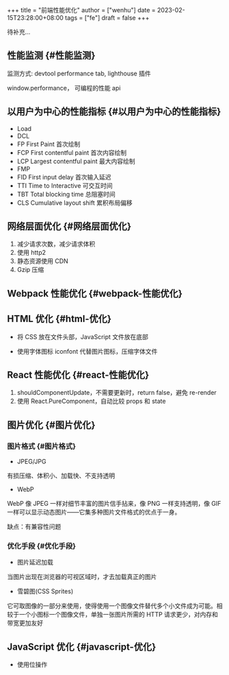 +++
title = "前端性能优化"
author = ["wenhu"]
date = 2023-02-15T23:28:00+08:00
tags = ["fe"]
draft = false
+++

待补充...


## 性能监测 {#性能监测}

监测方式: devtool performance tab, lighthouse 插件

window.performance， 可编程的性能 api


## 以用户为中心的性能指标 {#以用户为中心的性能指标}

-   Load
-   DCL
-   FP
    First Paint 首次绘制
-   FCP
    First contentful paint 首次内容绘制
-   LCP
    Largest contentful paint 最大内容绘制
-   FMP
-   FID
    First input delay 首次输入延迟
-   TTI
    Time to Interactive 可交互时间
-   TBT
    Total blocking time 总阻塞时间
-   CLS
    Cumulative layout shift 累积布局偏移


## 网络层面优化 {#网络层面优化}

1.  减少请求次数，减少请求体积
2.  使用 http2
3.  静态资源使用 CDN
4.  Gzip 压缩


## Webpack 性能优化 {#webpack-性能优化}


## HTML 优化 {#html-优化}

-   将 CSS 放在文件头部，JavaScript 文件放在底部

-   使用字体图标 iconfont 代替图片图标，压缩字体文件


## React 性能优化 {#react-性能优化}

1.  shouldComponentUpdate，不需要更新时，return false，避免 re-render
2.  使用 React.PureComponent，自动比较 props 和 state


## 图片优化 {#图片优化}


### 图片格式 {#图片格式}

-   JPEG/JPG

有损压缩、体积小、加载快、不支持透明

-   WebP

WebP 像 JPEG 一样对细节丰富的图片信手拈来，像 PNG 一样支持透明，像 GIF 一样可以显示动态图片——它集多种图片文件格式的优点于一身。

缺点：有兼容性问题


### 优化手段 {#优化手段}

-   图片延迟加载

当图片出现在浏览器的可视区域时，才去加载真正的图片

-   雪碧图(CSS Sprites)

它可取图像的一部分来使用，使得使用一个图像文件替代多个小文件成为可能。相较于一个小图标一个图像文件，单独一张图片所需的 HTTP 请求更少，对内存和带宽更加友好


## JavaScript 优化 {#javascript-优化}

-   使用位操作
